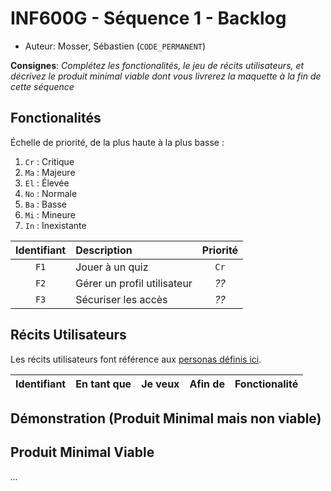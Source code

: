 # INF600G - Séquence 1 - Backlog

  * Auteur: Mosser, Sébastien (`CODE_PERMANENT`)

**Consignes**: _Complétez les fonctionalités, le jeu de récits utilisateurs, et décrivez le produit minimal viable dont vous livrerez la maquette à la fin de cette séquence_

## Fonctionalités

Échelle de priorité, de la plus haute à la plus basse :

  1. `Cr` : Critique
  2. `Ma` : Majeure
  3. `El` : Élevée
  4. `No` : Normale
  5. `Ba` : Basse
  6. `Mi` : Mineure
  7. `In` : Inexistante

| Identifiant | Description | Priorité |
| :---:       |  :--        | :--:     |
| `F1`  | Jouer à un quiz             | `Cr` |
| `F2`  | Gérer un profil utilisateur | _??_ |
| `F3`  | Sécuriser les accès         | _??_ |


## Récits Utilisateurs

Les récits utilisateurs font référence aux [personas définis ici](./personas.md).

| Identifiant | En tant que | Je veux | Afin de | Fonctionalité |
| :---:       |  :--        | :--     | :--     | :--:          |

## Démonstration (Produit Minimal mais non viable)



## Produit Minimal Viable

_..._
